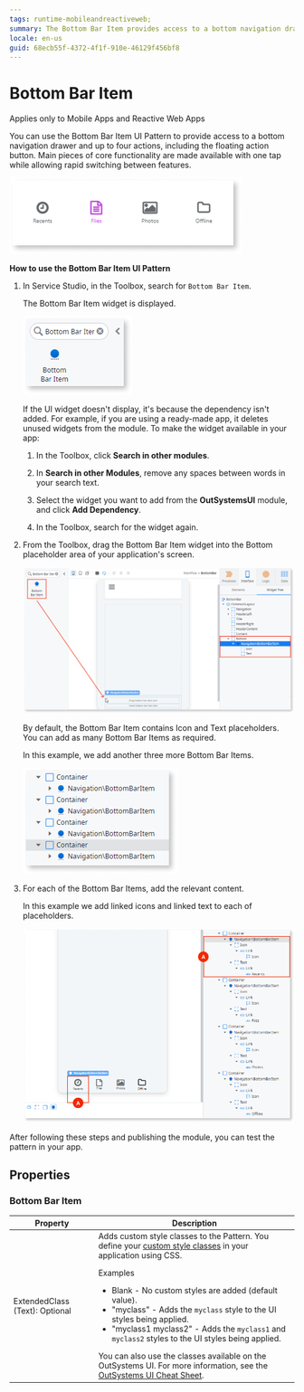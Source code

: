 ```yaml
---
tags: runtime-mobileandreactiveweb;  
summary: The Bottom Bar Item provides access to a bottom navigation drawer
locale: en-us
guid: 68ecb55f-4372-4f1f-910e-46129f456bf8
---
```


# Bottom Bar Item

<div class="info" markdown="1">

Applies only to Mobile Apps and Reactive Web Apps

</div>

You can use the Bottom Bar Item UI Pattern to provide access to a bottom navigation drawer and up to four actions, including the floating action button. Main pieces of core functionality are made available with one tap while allowing rapid switching between features.

![](<images/bottombaritem-1-ss.png>)

**How to use the Bottom Bar Item UI Pattern**

1. In Service Studio, in the Toolbox, search for `Bottom Bar Item`.
  
    The Bottom Bar Item widget is displayed.

    ![](<images/bottombaritem-3-ss.png>)

    If the UI widget doesn't display, it's because the dependency isn't added. For example, if you are using a ready-made app, it deletes unused widgets from the module. To make the widget available in your app:

    1. In the Toolbox, click **Search in other modules**.

    1. In **Search in other Modules**, remove any spaces between words in your search text.
    
    1. Select the widget you want to add from the **OutSystemsUI** module, and click **Add Dependency**. 
    
    1. In the Toolbox, search for the widget again.

1. From the Toolbox, drag the Bottom Bar Item  widget into the Bottom placeholder area of your application's screen.

    ![](<images/bottombaritem-2-ss.png>)

    By default, the Bottom Bar Item contains Icon and Text placeholders. You can add as many Bottom Bar Items as required.

    In this example, we add another three more Bottom Bar Items.

    ![](<images/bottombaritem-4-ss.png>)

1. For each of the Bottom Bar Items, add the relevant content.

    In this example we add linked icons and linked text to each of placeholders.

    ![](<images/bottombaritem-5-ss.png>)

After following these steps and publishing the module, you can test the pattern in your app.

## Properties

### Bottom Bar Item

| Property | Description |
|---|---|
| ExtendedClass (Text): Optional | Adds custom style classes to the Pattern. You define your [custom style classes](../../../look-feel/css.md) in your application using CSS. <p>Examples <ul><li>Blank - No custom styles are added (default value).</li><li>"myclass" - Adds the ``myclass`` style to the UI styles being applied.</li><li>"myclass1 myclass2" - Adds the ``myclass1`` and ``myclass2`` styles to the UI styles being applied.</li></ul></p>You can also use the classes available on the OutSystems UI. For more information, see the [OutSystems UI Cheat Sheet](https://outsystemsui.outsystems.com/OutSystemsUIWebsite/CheatSheet). |
